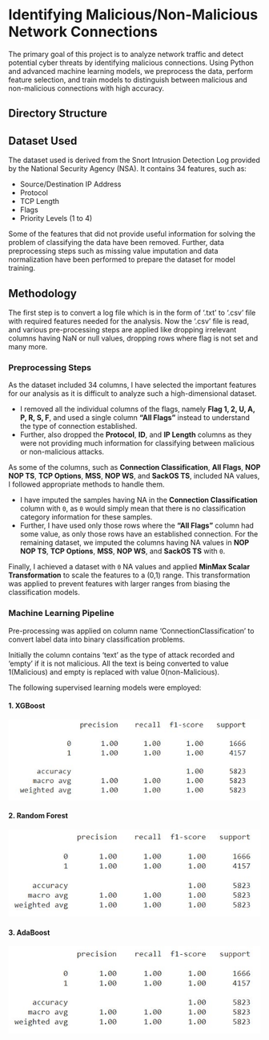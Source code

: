 # Identifying Malicious/Non-Malicious Network Connections

The primary goal of this project is to analyze network traffic and detect potential cyber threats by identifying malicious connections. Using Python and advanced machine learning models, we preprocess the data, perform feature selection, and train models to distinguish between malicious and non-malicious connections with high accuracy.

## Directory Structure


## Dataset Used

The dataset used is derived from the Snort Intrusion Detection Log provided by the National Security Agency (NSA). It contains 34 features, such as:
- Source/Destination IP Address
- Protocol
- TCP Length
- Flags
- Priority Levels (1 to 4)

Some of the features that did not provide useful information for solving the problem of classifying the data have been removed. Further, data preprocessing steps such as missing value imputation and data normalization have been performed to prepare the dataset for model training.


## Methodology

The first step is to convert a log file which is in the form of ‘.txt’ to ‘.csv’ file with required features needed for the analysis. Now the ‘.csv’ file is read, and various pre-processing steps are applied like dropping irrelevant columns having NaN or null values, dropping rows where flag is not set and many more.


### Preprocessing Steps

As the dataset included 34 columns, I have selected the important features for our analysis as it is difficult to analyze such a high-dimensional dataset. 
- I removed all the individual columns of the flags, namely **Flag 1, 2, U, A, P, R, S, F**, and used a single column **“All Flags”** instead to understand the type of connection established. 
- Further, also dropped the **Protocol**, **ID**, and **IP Length** columns as they were not providing much information for classifying between malicious or non-malicious attacks.

As some of the columns, such as **Connection Classification**, **All Flags**, **NOP NOP TS**, **TCP Options**, **MSS**, **NOP WS**, and **SackOS TS**, included NA values, I followed appropriate methods to handle them.
 
- I have imputed the samples having NA in the **Connection Classification** column with `0`, as `0` would simply mean that there is no classification category information for these samples. 
- Further, I have used only those rows where the **“All Flags”** column had some value, as only those rows have an established connection. For the remaining dataset, we imputed the columns having NA values in **NOP NOP TS**, **TCP Options**, **MSS**, **NOP WS**, and **SackOS TS** with `0`.

Finally, I achieved a dataset with `0` NA values and applied **MinMax Scalar Transformation** to scale the features to a (0,1) range. This transformation was applied to prevent features with larger ranges from biasing the classification models.

### Machine Learning Pipeline

Pre-processing was applied on column name ‘ConnectionClassification’ to convert label data into binary classification problems. 

Initially the column contains ‘text’ as the type of attack recorded and ‘empty’ if it is not malicious. All the text is being converted to value 1(Malicious) and empty is replaced with value 0(non-Malicious).

The following supervised learning models were employed:

#### 1. XGBoost

![XGBoost](ss/xgboost.jpg)

#### 2. Random Forest

![RandomForest](ss/random_forest.jpg)

#### 3. AdaBoost

![AdaBoost](ss/adaboost.jpg)





